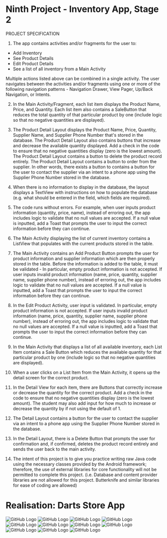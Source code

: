 # Ninth Project - Inventory App, Stage 2

PROJECT SPECIFICATION
1. The app contains activities and/or fragments for the user to:
- Add Inventory
- See Product Details
- Edit Product Details
- See a list of all inventory from a Main Activity

Multiple actions listed above can be combined in a single activity.
The user navigates between the activities and/or fragments using one or more of the following navigation patterns - Navigation Drawer, View Pager, Up/Back Navigation, or Intents.

2. In the Main Activity/Fragment, each list item displays the Product Name, Price, and Quantity. 
Each list item also contains a SaleButton that reduces the total quantity of that particular product by one (include logic so that no negative quantities are displayed).

3. The Product Detail Layout displays the Product Name, Price, Quantity, Supplier Name, and Supplier Phone Number that's stored in the database.
 The Product Detail Layout also contains buttons that increase and decrease the available quantity displayed. 
 Add a check in the code to ensure that no negative quantities display (zero is the lowest amount). 
 The Product Detail Layout contains a button to delete the product record entirely. 
 The Product Detail Layout contains a button to order from the supplier. 
 In other words, there exists a button to contains a button for the user to contact the supplier via an intent to a phone app using the Supplier Phone Number stored in the database.

4. When there is no information to display in the database, the layout displays a TextView with instructions on how to populate the database (e.g. what should be entered in the field, which fields are required).

5. The code runs without errors. 
For example, when user inputs product information (quantity, price, name), instead of erroring out, the app includes logic to validate that no null values are accepted. 
If a null value is inputted, add a Toast that prompts the user to input the correct information before they can continue.

6. The Main Activity displaying the list of current inventory contains a ListView that populates with the current products stored in the table.

7. The Main Activity contains an Add Product Button prompts the user for product information and supplier information which are then properly stored in the table. 
Before the information is added to the table, it must be validated -
In particular, empty product information is not accepted. 
If user inputs invalid product information (name, price, quantity, supplier name, supplier phone number), instead of erroring out, the app includes logic to validate that no null values are accepted. 
If a null value is inputted, add a Toast that prompts the user to input the correct information before they can continue.

8. In the Edit Product Activity, user input is validated. In particular, empty product information is not accepted. 
If user inputs invalid product information (name, price, quantity, supplier name, supplier phone number), instead of erroring out, the app includes logic to validate that no null values are accepted. 
If a null value is inputted, add a Toast that prompts the user to input the correct information before they can continue.

9. In the Main Activity that displays a list of all available inventory, each List Item contains a Sale Button which reduces the available quantity for that particular product by one (include logic so that no negative quantities are displayed).

10. When a user clicks on a List Item from the Main Activity, it opens up the detail screen for the correct product.

11. In the Detail View for each item, there are Buttons that correctly increase or decrease the quantity for the correct product. 
Add a check in the code to ensure that no negative quantities display (zero is the lowest amount). 
The student may also add input for how much to increase or decrease the quantity by if not using the default of 1. 

12. The Detail Layout contains a button for the user to contact the supplier via an intent to a phone app using the Supplier Phone Number stored in the database.

13. In the Detail Layout, there is a Delete Button that prompts the user for confirmation and, if confirmed, deletes the product record entirely and sends the user back to the main activity.

14. The intent of this project is to give you practice writing raw Java code using the necessary classes provided by the Android framework; therefore, the use of external libraries for core functionality will not be permitted to complete this project. 
(i.e. Database and content provider libraries are not allowed for this project. Butterknife and similar libraries for ease of coding are allowed)


# Realisation: Darts Store App

![GitHub Logo](Screenshots/screen1.png) ![GitHub Logo](Screenshots/screen2.png) ![GitHub Logo](Screenshots/screen3.png) ![GitHub Logo](Screenshots/screen4.png) ![GitHub Logo](Screenshots/screen5.png) ![GitHub Logo](Screenshots/screen6.png) ![GitHub Logo](Screenshots/screen7.png) ![GitHub Logo](Screenshots/screen8.png) ![GitHub Logo](Screenshots/screen9.png) ![GitHub Logo](Screenshots/screen10.png)  ![GitHub Logo](Screenshots/screen11.png) 
